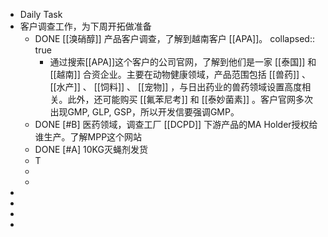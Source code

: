 - Daily Task
- 客户调查工作，为下周开拓做准备
	- DONE [[溴硝醇]] 产品客户调查，了解到越南客户 [[APA]]。
	  collapsed:: true
		- 通过搜索[[APA]]这个客户的公司官网，了解到他们是一家 [[泰国]] 和 [[越南]] 合资企业。主要在动物健康领域，产品范围包括 [[兽药]] 、 [[水产]] 、 [[饲料]] 、 [[宠物]] ，与日出药业的兽药领域设置高度相关。此外，还可能购买 [[氟苯尼考]] 和 [[泰妙菌素]] 。客户官网多次出现GMP, GLP, GSP，所以开发信要强调GMP。
	- DONE [#B] 医药领域，调查工厂 [[DCPD]] 下游产品的MA Holder授权给谁生产。了解MPP这个网站
	- DONE [#A] 10KG灭蝇剂发货
	- T
	-
	-
-
-
-
-